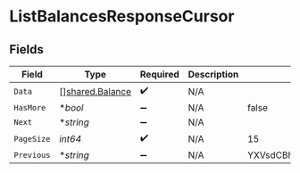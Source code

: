 # ListBalancesResponseCursor


## Fields

| Field                                                     | Type                                                      | Required                                                  | Description                                               | Example                                                   |
| --------------------------------------------------------- | --------------------------------------------------------- | --------------------------------------------------------- | --------------------------------------------------------- | --------------------------------------------------------- |
| `Data`                                                    | [][shared.Balance](../../../pkg/models/shared/balance.md) | :heavy_check_mark:                                        | N/A                                                       |                                                           |
| `HasMore`                                                 | **bool*                                                   | :heavy_minus_sign:                                        | N/A                                                       | false                                                     |
| `Next`                                                    | **string*                                                 | :heavy_minus_sign:                                        | N/A                                                       |                                                           |
| `PageSize`                                                | *int64*                                                   | :heavy_check_mark:                                        | N/A                                                       | 15                                                        |
| `Previous`                                                | **string*                                                 | :heavy_minus_sign:                                        | N/A                                                       | YXVsdCBhbmQgYSBtYXhpbXVtIG1heF9yZXN1bHRzLol=              |